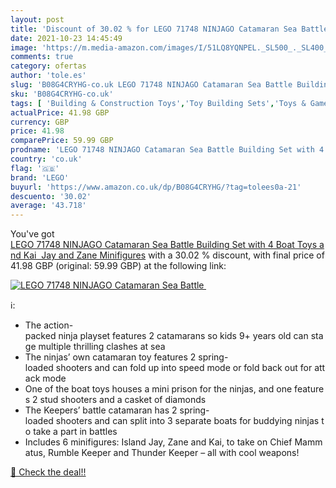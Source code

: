 ```yaml
---
layout: post
title: 'Discount of 30.02 % for LEGO 71748 NINJAGO Catamaran Sea Battle '
date: 2021-10-23 14:45:49
image: 'https://m.media-amazon.com/images/I/51LQ8YQNPEL._SL500_._SL400_.jpg'
comments: true
category: ofertas
author: 'tole.es'
slug: 'B08G4CRYHG-co.uk LEGO 71748 NINJAGO Catamaran Sea Battle Building Set...'
sku: 'B08G4CRYHG-co.uk'
tags: [ 'Building & Construction Toys','Toy Building Sets','Toys & Games','Toys Store','lego', ]
actualPrice: 41.98 GBP
currency: GBP
price: 41.98
comparePrice: 59.99 GBP
prodname: 'LEGO 71748 NINJAGO Catamaran Sea Battle Building Set with 4 Boat Toys and Kai  Jay and Zane Minifigures'
country: 'co.uk'
flag: '🇬🇧'
brand: 'LEGO'
buyurl: 'https://www.amazon.co.uk/dp/B08G4CRYHG/?tag=tolees0a-21'
descuento: '30.02'
average: '43.718'
---
```


You've got [LEGO 71748 NINJAGO Catamaran Sea Battle Building Set with 4 Boat Toys and Kai  Jay and Zane Minifigures](https://www.amazon.co.uk/dp/B08G4CRYHG/?tag=tolees0a-21) with a  30.02 % discount, with final price of 41.98 GBP (original: 59.99 GBP) at the following link:

[![LEGO 71748 NINJAGO Catamaran Sea Battle ](https://m.media-amazon.com/images/I/51LQ8YQNPEL._SL500_._SL400_.jpg)](https://www.amazon.co.uk/dp/B08G4CRYHG/?tag=tolees0a-21)

ℹ️:

- The action-packed ninja playset features 2 catamarans so kids 9+ years old can stage multiple thrilling clashes at sea
- The ninjas’ own catamaran toy features 2 spring-loaded shooters and can fold up into speed mode or fold back out for attack mode
- One of the boat toys houses a mini prison for the ninjas, and one features 2 stud shooters and a casket of diamonds
- The Keepers’ battle catamaran has 2 spring-loaded shooters and can split into 3 separate boats for buddying ninjas to take a part in battles
- Includes 6 minifigures: Island Jay, Zane and Kai, to take on Chief Mammatus, Rumble Keeper and Thunder Keeper – all with cool weapons!

[🛒 Check the deal!!](https://www.amazon.co.uk/dp/B08G4CRYHG/?tag=tolees0a-21)
